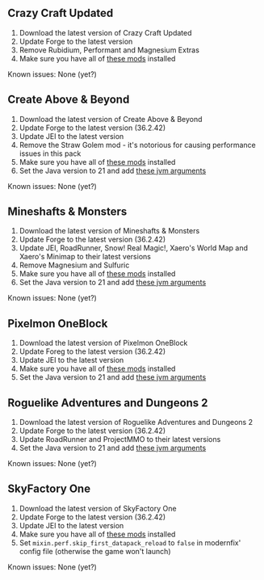 ## Crazy Craft Updated

1. Download the latest version of Crazy Craft Updated
2. Update Forge to the latest version
3. Remove Rubidium, Performant and Magnesium Extras
4. Make sure you have all of [these mods](https://github.com/Radk6/MC-Optimization-Guide/blob/main/mods-n-stuff/1.16.5.md) installed

Known issues: None (yet?)

## Create Above & Beyond

1. Download the latest version of Create Above & Beyond
2. Update Forge to the latest version (36.2.42)
3. Update JEI to the latest version
4. Remove the Straw Golem mod - it's notorious for causing performance issues in this pack
5. Make sure you have all of [these mods](https://github.com/Radk6/MC-Optimization-Guide/blob/main/mods-n-stuff/1.16.5.md) installed
6. Set the Java version to 21 and add [these jvm arguments](https://github.com/embeddedt/ModernFix/wiki/1.16---required-arguments-for-Java-17)

Known issues: None (yet?)

## Mineshafts & Monsters

1. Download the latest version of Mineshafts & Monsters
2. Update Forge to the latest version (36.2.42)
3. Update JEI, RoadRunner, Snow! Real Magic!, Xaero's World Map and Xaero's Minimap to their latest versions
4. Remove Magnesium and Sulfuric
5. Make sure you have all of [these mods](https://github.com/Radk6/MC-Optimization-Guide/blob/main/mods-n-stuff/1.16.5.md) installed
6. Set the Java version to 21 and add [these jvm arguments](https://github.com/embeddedt/ModernFix/wiki/1.16---required-arguments-for-Java-17)

Known issues: None (yet?)

## Pixelmon OneBlock

1. Download the latest version of Pixelmon OneBlock
2. Update Foreg to the latest version (36.2.42)
3. Update JEI to the latest version
4. Make sure you have all of [these mods](https://github.com/Radk6/MC-Optimization-Guide/blob/main/mods-n-stuff/1.16.5.md) installed
5. Set the Java version to 21 and add [these jvm arguments](https://github.com/embeddedt/ModernFix/wiki/1.16---required-arguments-for-Java-17)

## Roguelike Adventures and Dungeons 2

1. Download the latest version of Roguelike Adventures and Dungeons 2
2. Update Forge to the latest version (36.2.42)
3. Update RoadRunner and ProjectMMO to their latest versions
4. Set the Java version to 21 and add [these jvm arguments](https://github.com/embeddedt/ModernFix/wiki/1.16---required-arguments-for-Java-17)

Known issues: None (yet?)

## SkyFactory One

1. Download the latest version of SkyFactory One
2. Update Forge to the latest version (36.2.42)
3. Update JEI to the latest version
5. Make sure you have all of [these mods](https://github.com/Radk6/MC-Optimization-Guide/blob/main/mods-n-stuff/1.16.5.md) installed
6. Set `mixin.perf.skip_first_datapack_reload` to `false` in modernfix' config file (otherwise the game won't launch)

Known issues: None (yet?)
